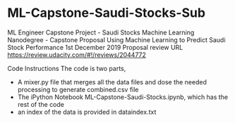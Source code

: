 # ML-Capstone-Saudi-Stocks-Sub
ML Engineer Capstone Project - Saudi Stocks
Machine Learning Nanodegree - Capstone Proposal
Using Machine Learning to Predict Saudi Stock Performance
1st December 2019
Proposal review URL https://review.udacity.com/#!/reviews/2044772

Code Instructions
The code is two parts,
- A mixer.py file that merges all the data files and dose the needed processing to generate
  combined.csv file 
- The iPython Notebook ML-Capstone-Saudi-Stocks.ipynb, which has the rest of the code
- an index of the data is provided in dataindex.txt

